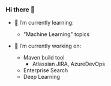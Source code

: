 ### Hi there 👋

- 🌱 I’m currently learning:
  - "Machine Learning" topics
  
- 🔭 I’m currently working on:
  - Maven build tool
    - Atlassian JIRA, AzureDevOps
  - Enterprise Search
  - Deep Learning

<!--
**SerendipityOfficialDev/SerendipityOfficialDev** is a ✨ _special_ ✨ repository because its `README.md` (this file) appears on your GitHub profile.

Here are some ideas to get you started:

- 🔭 I’m currently working on ...
- 🌱 I’m currently learning ...
- 👯 I’m looking to collaborate on ...
- 🤔 I’m looking for help with ...
- 💬 Ask me about ...
- 📫 How to reach me: ...
- 😄 Pronouns: ...
- ⚡ Fun fact: ...
-->

